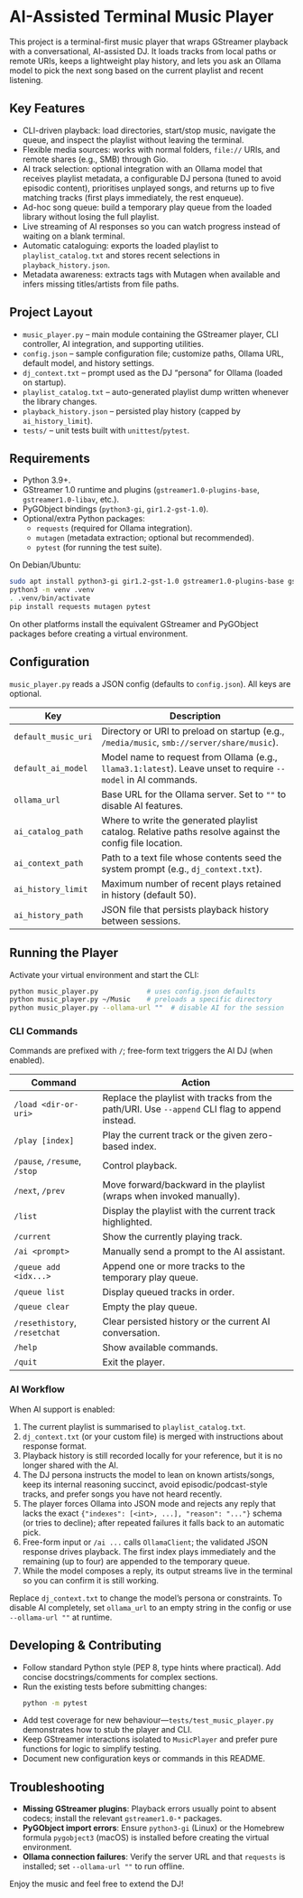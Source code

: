 # AI-Assisted Terminal Music Player
This project is a terminal-first music player that wraps GStreamer playback with a conversational, AI-assisted DJ. It loads tracks from local paths or remote URIs, keeps a lightweight play history, and lets you ask an Ollama model to pick the next song based on the current playlist and recent listening.

## Key Features
- CLI-driven playback: load directories, start/stop music, navigate the queue, and inspect the playlist without leaving the terminal.
- Flexible media sources: works with normal folders, `file://` URIs, and remote shares (e.g., SMB) through Gio.
- AI track selection: optional integration with an Ollama model that receives playlist metadata, a configurable DJ persona (tuned to avoid episodic content), prioritises unplayed songs, and returns up to five matching tracks (first plays immediately, the rest enqueue).
- Ad-hoc song queue: build a temporary play queue from the loaded library without losing the full playlist.
- Live streaming of AI responses so you can watch progress instead of waiting on a blank terminal.
- Automatic cataloguing: exports the loaded playlist to `playlist_catalog.txt` and stores recent selections in `playback_history.json`.
- Metadata awareness: extracts tags with Mutagen when available and infers missing titles/artists from file paths.

## Project Layout
- `music_player.py` – main module containing the GStreamer player, CLI controller, AI integration, and supporting utilities.
- `config.json` – sample configuration file; customize paths, Ollama URL, default model, and history settings.
- `dj_context.txt` – prompt used as the DJ “persona” for Ollama (loaded on startup).
- `playlist_catalog.txt` – auto-generated playlist dump written whenever the library changes.
- `playback_history.json` – persisted play history (capped by `ai_history_limit`).
- `tests/` – unit tests built with `unittest`/`pytest`.

## Requirements
- Python 3.9+.
- GStreamer 1.0 runtime and plugins (`gstreamer1.0-plugins-base`, `gstreamer1.0-libav`, etc.).
- PyGObject bindings (`python3-gi`, `gir1.2-gst-1.0`).
- Optional/extra Python packages:
  - `requests` (required for Ollama integration).
  - `mutagen` (metadata extraction; optional but recommended).
  - `pytest` (for running the test suite).

On Debian/Ubuntu:
```bash
sudo apt install python3-gi gir1.2-gst-1.0 gstreamer1.0-plugins-base gstreamer1.0-plugins-good gstreamer1.0-libav
python3 -m venv .venv
. .venv/bin/activate
pip install requests mutagen pytest
```
On other platforms install the equivalent GStreamer and PyGObject packages before creating a virtual environment.

## Configuration
`music_player.py` reads a JSON config (defaults to `config.json`). All keys are optional.

| Key | Description |
| --- | --- |
| `default_music_uri` | Directory or URI to preload on startup (e.g., `/media/music`, `smb://server/share/music`). |
| `default_ai_model` | Model name to request from Ollama (e.g., `llama3.1:latest`). Leave unset to require `--model` in AI commands. |
| `ollama_url` | Base URL for the Ollama server. Set to `""` to disable AI features. |
| `ai_catalog_path` | Where to write the generated playlist catalog. Relative paths resolve against the config file location. |
| `ai_context_path` | Path to a text file whose contents seed the system prompt (e.g., `dj_context.txt`). |
| `ai_history_limit` | Maximum number of recent plays retained in history (default 50). |
| `ai_history_path` | JSON file that persists playback history between sessions. |

## Running the Player
Activate your virtual environment and start the CLI:
```bash
python music_player.py            # uses config.json defaults
python music_player.py ~/Music    # preloads a specific directory
python music_player.py --ollama-url ""  # disable AI for the session
```

### CLI Commands
Commands are prefixed with `/`; free-form text triggers the AI DJ (when enabled).

| Command | Action |
| --- | --- |
| `/load <dir-or-uri>` | Replace the playlist with tracks from the path/URI. Use `--append` CLI flag to append instead. |
| `/play [index]` | Play the current track or the given zero-based index. |
| `/pause`, `/resume`, `/stop` | Control playback. |
| `/next`, `/prev` | Move forward/backward in the playlist (wraps when invoked manually). |
| `/list` | Display the playlist with the current track highlighted. |
| `/current` | Show the currently playing track. |
| `/ai <prompt>` | Manually send a prompt to the AI assistant. |
| `/queue add <idx...>` | Append one or more tracks to the temporary play queue. |
| `/queue list` | Display queued tracks in order. |
| `/queue clear` | Empty the play queue. |
| `/resethistory`, `/resetchat` | Clear persisted history or the current AI conversation. |
| `/help` | Show available commands. |
| `/quit` | Exit the player. |

### AI Workflow
When AI support is enabled:
1. The current playlist is summarised to `playlist_catalog.txt`.
2. `dj_context.txt` (or your custom file) is merged with instructions about response format.
3. Playback history is still recorded locally for your reference, but it is no longer shared with the AI.
4. The DJ persona instructs the model to lean on known artists/songs, keep its internal reasoning succinct, avoid episodic/podcast-style tracks, and prefer songs you have not heard recently.
5. The player forces Ollama into JSON mode and rejects any reply that lacks the exact `{"indexes": [<int>, ...], "reason": "..."}` schema (or tries to decline); after repeated failures it falls back to an automatic pick.
6. Free-form input or `/ai ...` calls `OllamaClient`; the validated JSON response drives playback. The first index plays immediately and the remaining (up to four) are appended to the temporary queue.
7. While the model composes a reply, its output streams live in the terminal so you can confirm it is still working.

Replace `dj_context.txt` to change the model’s persona or constraints. To disable AI completely, set `ollama_url` to an empty string in the config or use `--ollama-url ""` at runtime.

## Developing & Contributing
- Follow standard Python style (PEP 8, type hints where practical). Add concise docstrings/comments for complex sections.
- Run the existing tests before submitting changes:
  ```bash
  python -m pytest
  ```
- Add test coverage for new behaviour—`tests/test_music_player.py` demonstrates how to stub the player and CLI.
- Keep GStreamer interactions isolated to `MusicPlayer` and prefer pure functions for logic to simplify testing.
- Document new configuration keys or commands in this README.

## Troubleshooting
- **Missing GStreamer plugins**: Playback errors usually point to absent codecs; install the relevant `gstreamer1.0-*` packages.
- **PyGObject import errors**: Ensure `python3-gi` (Linux) or the Homebrew formula `pygobject3` (macOS) is installed before creating the virtual environment.
- **Ollama connection failures**: Verify the server URL and that `requests` is installed; set `--ollama-url ""` to run offline.

Enjoy the music and feel free to extend the DJ! 
